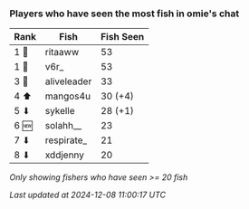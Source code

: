 ### Players who have seen the most fish in omie's chat
| Rank | Fish | Fish Seen |
|------|--------|-----------|
| 1 🥇  | ritaaww  | 53 |
| 1 🥇  | v6r_  | 53 |
| 3 🥉  | aliveleader  | 33 |
| 4 ⬆ | mangos4u  | 30 (+4) |
| 5 ⬇ | sykelle  | 28 (+1) |
| 6 🆕 | solahh__  | 23 |
| 7 ⬇ | respirate_  | 21 |
| 8 ⬇ | xddjenny  | 20 |

_Only showing fishers who have seen >= 20 fish_

_Last updated at 2024-12-08 11:00:17 UTC_
